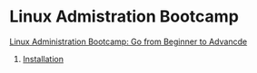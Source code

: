 # Linux Admistration Bootcamp

[Linux Administration Bootcamp: Go from Beginner to Advancde](https://www.udemy.com/course/linux-administration-bootcamp/learn/lecture/5718646?start=15#overview)


1. [Installation](https://github.com/fcarvalhopacheco/linux-administration/blob/main/1.Installing/1.installation_process.md)

